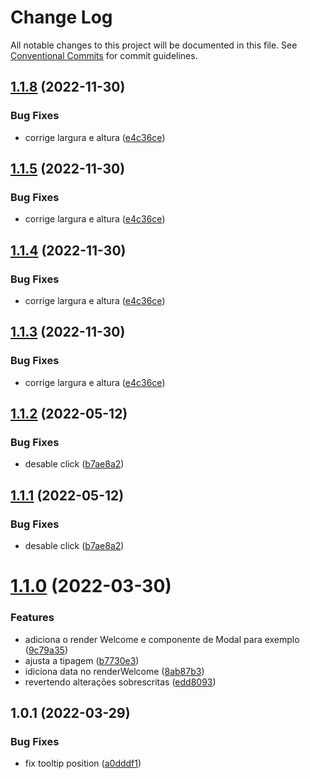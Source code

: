 # Change Log

All notable changes to this project will be documented in this file.
See [Conventional Commits](https://conventionalcommits.org) for commit guidelines.

## [1.1.8](https://github.com/isaac-oliveira/guided-tour/compare/@guided-tour/mobile@1.1.2...@guided-tour/mobile@1.1.8) (2022-11-30)


### Bug Fixes

* corrige largura e altura ([e4c36ce](https://github.com/isaac-oliveira/guided-tour/commit/e4c36ce5a8e1f6fc33707e38d5cb1ca03f6feab9))





## [1.1.5](https://github.com/isaac-oliveira/guided-tour/compare/@guided-tour/mobile@1.1.2...@guided-tour/mobile@1.1.5) (2022-11-30)


### Bug Fixes

* corrige largura e altura ([e4c36ce](https://github.com/isaac-oliveira/guided-tour/commit/e4c36ce5a8e1f6fc33707e38d5cb1ca03f6feab9))





## [1.1.4](https://github.com/isaac-oliveira/guided-tour/compare/@guided-tour/mobile@1.1.2...@guided-tour/mobile@1.1.4) (2022-11-30)


### Bug Fixes

* corrige largura e altura ([e4c36ce](https://github.com/isaac-oliveira/guided-tour/commit/e4c36ce5a8e1f6fc33707e38d5cb1ca03f6feab9))





## [1.1.3](https://github.com/isaac-oliveira/guided-tour/compare/@guided-tour/mobile@1.1.2...@guided-tour/mobile@1.1.3) (2022-11-30)


### Bug Fixes

* corrige largura e altura ([e4c36ce](https://github.com/isaac-oliveira/guided-tour/commit/e4c36ce5a8e1f6fc33707e38d5cb1ca03f6feab9))





## [1.1.2](https://github.com/isaac-oliveira/guided-tour/compare/@guided-tour/mobile@1.1.0...@guided-tour/mobile@1.1.2) (2022-05-12)


### Bug Fixes

* desable click ([b7ae8a2](https://github.com/isaac-oliveira/guided-tour/commit/b7ae8a2871ca322cd9f4ba828d3c514c189539f6))





## [1.1.1](https://github.com/isaac-oliveira/guided-tour/compare/@guided-tour/mobile@1.1.0...@guided-tour/mobile@1.1.1) (2022-05-12)


### Bug Fixes

* desable click ([b7ae8a2](https://github.com/isaac-oliveira/guided-tour/commit/b7ae8a2871ca322cd9f4ba828d3c514c189539f6))





# [1.1.0](https://github.com/isaac-oliveira/guided-tour/compare/@guided-tour/mobile@1.0.1...@guided-tour/mobile@1.1.0) (2022-03-30)


### Features

* adiciona o render Welcome e componente de Modal para exemplo ([9c79a35](https://github.com/isaac-oliveira/guided-tour/commit/9c79a35e61edaa0e2310d644bbee6c6ca24f9654))
* ajusta a tipagem ([b7730e3](https://github.com/isaac-oliveira/guided-tour/commit/b7730e3fc764cedd2ae593bca5a1b0ac3639a5b7))
* idiciona data no renderWelcome ([8ab87b3](https://github.com/isaac-oliveira/guided-tour/commit/8ab87b34af232efeaa07e9368eb8d9d37999ca33))
* revertendo alterações sobrescritas ([edd8093](https://github.com/isaac-oliveira/guided-tour/commit/edd8093c0c83b00fee4df7da5c26af4ac523092a))





## 1.0.1 (2022-03-29)


### Bug Fixes

* fix tooltip position ([a0dddf1](https://github.com/isaac-oliveira/guided-tour/commit/a0dddf1fa40ef4db62ac2042b2900e68e36f00cf))
